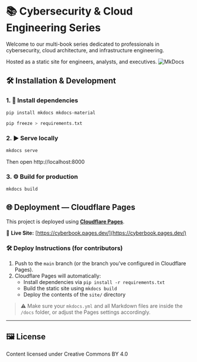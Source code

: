 # 📚 Cybersecurity & Cloud Engineering Series

Welcome to our multi-book series dedicated to professionals in cybersecurity, cloud architecture, and infrastructure engineering.

Hosted as a static site for engineers, analysts, and executives.
![MkDocs](https://img.shields.io/badge/Built%20with-MkDocs-0052cc?logo=readthedocs)

## 🛠 Installation & Development

### 1. 🐍 Install dependencies

```bash
pip install mkdocs mkdocs-material

pip freeze > requirements.txt

```
### 2. ▶️ Serve locally
```bash
mkdocs serve
```
Then open http://localhost:8000

### 3. ⚙️ Build for production
```bash
mkdocs build
```

## 🌐 Deployment — Cloudflare Pages

This project is deployed using **[Cloudflare Pages](https://pages.cloudflare.com/)**.

📖 **Live Site:** [https://cyberbook.pages.dev/](https://cyberbook.pages.dev/)

### 🛠 Deploy Instructions (for contributors)

1. Push to the `main` branch (or the branch you've configured in Cloudflare Pages).
2. Cloudflare Pages will automatically:
   - Install dependencies via `pip install -r requirements.txt`
   - Build the static site using `mkdocs build`
   - Deploy the contents of the `site/` directory

> ⚠️ Make sure your `mkdocs.yml` and all Markdown files are inside the `/docs` folder, or adjust the Pages settings accordingly.

---

## 🖼️ License

Content licensed under Creative Commons BY 4.0